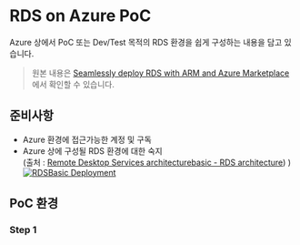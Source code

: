 # RDS on Azure PoC
Azure 상에서 PoC 또는 Dev/Test 목적의 RDS 환경을 쉽게 구성하는 내용을 담고 있습니다.  
>원본 내용은 [Seamlessly deploy RDS with ARM and Azure Marketplace](https://docs.microsoft.com/en-us/windows-server/remote/remote-desktop-services/rds-in-azure) 에서 확인할 수 있습니다.  
 
## 준비사항
* Azure 환경에 접근가능한 계정 및 구독
* Azure 상에 구성될 RDS 환경에 대한 숙지  
(출처 : [Remote Desktop Services architecturebasic - RDS architecture](https://docs.microsoft.com/en-us/windows-server/remote/remote-desktop-services/desktop-hosting-logical-architecture#basic-deployment)) )  
[![RDSBasic Deployment](https://docs.microsoft.com/en-us/windows-server/remote/remote-desktop-services/media/basic-rds.png)](https://docs.microsoft.com/en-us/windows-server/remote/remote-desktop-services/desktop-hosting-logical-architecture#basic-deployment)  


## PoC 환경
### Step 1
